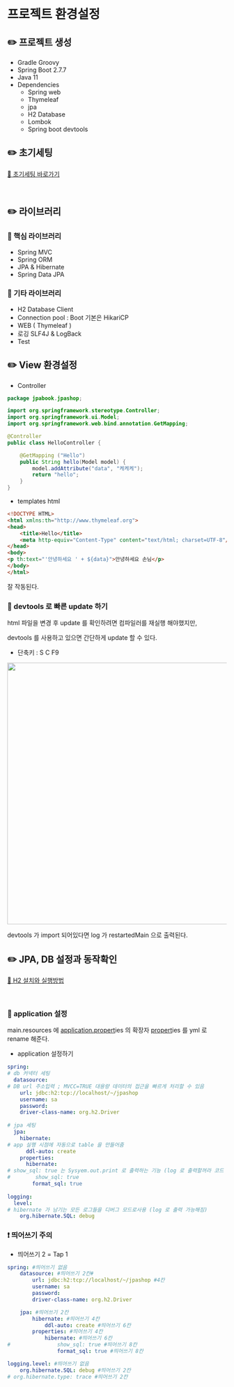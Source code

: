# 프로젝트 환경설정

## ✏️ 프로젝트 생성

- Gradle Groovy
- Spring Boot 2.7.7
- Java 11
- Dependencies
    - Spring web
    - Thymeleaf
    - jpa
    - H2 Database
    - Lombok
    - Spring boot devtools

## ✏️ 초기세팅

[🔗 초기세팅 바로가기](https://github.com/choideakook/TIL/blob/main/Spring/0%20Spring%20TIL/Intellij%20프로젝트%20생성후%20기본%20세팅.md)

<br>

## ✏️ 라이브러리

### 📍 핵심 라이브러리

- Spring MVC
- Spring ORM
- JPA & Hibernate
- Spring Data JPA

### 📍 기타 라이브러리

- H2 Database Client
- Connection pool : Boot 기본은 HikariCP
- WEB ( Thymeleaf )
- 로깅 SLF4J & LogBack
- Test

## ✏️ View 환경설정

- Controller

```java
package jpabook.jpashop;

import org.springframework.stereotype.Controller;
import org.springframework.ui.Model;
import org.springframework.web.bind.annotation.GetMapping;

@Controller
public class HelloController {

    @GetMapping ("Hello")
    public String hello(Model model) {
        model.addAttribute("data", "케케케");
        return "hello";
    }
}
```

- templates html

```html
<!DOCTYPE HTML>
<html xmlns:th="http://www.thymeleaf.org">
<head>
    <title>Hello</title>
    <meta http-equiv="Content-Type" content="text/html; charset=UTF-8"/>
</head>
<body>
<p th:text="'안녕하세요 ' + ${data}">안녕하세요 손님</p>
</body>
</html>
```

잘 작동된다.

### 📍 devtools 로 빠른 update 하기

html 파일을 변경 후 update 를 확인하려면 컴파일러를 재실행 해야했지만,

devtools 를 사용하고 있으면 간단하게 update 할 수 있다.

- 단축키 : S C F9

<img width="600" src="https://user-images.githubusercontent.com/115536240/211438235-6eb34bc9-f064-4a51-a2fb-5a3bdfd622d1.png">

devtools 가 import 되어있다면 log 가 restartedMain 으로 출력된다.

## ✏️ JPA, DB 설정과 동작확인

[🔗 H2 설치와 실행방법](https://github.com/choideakook/TIL/blob/main/Spring/1%20Spring%20입문/4%20Spring%20DB%20접근%20기술/221214%20h2%20데이터%20기본%20작동%20방법.md)

<br>

### 📍 application 설정

main.resources 에 [application.propert](http://application.property)ies 의 확장자 [propert](http://application.property)ies 를 yml 로 rename 해준다.

- application 설정하기

```yaml
spring:
# db 커넥터 세팅
  datasource:
# DB url 주소입력 ; MVCC=TRUE 대용량 데이터의 접근을 빠르게 처리할 수 있음
    url: jdbc:h2:tcp://localhost/~/jpashop
    username: sa
    password:
    driver-class-name: org.h2.Driver
    
# jpa 세팅
  jpa:
    hibernate:
# app 실행 시점에 자동으로 table 을 만들어줌
      ddl-auto: create
    properties:
      hibernate:
# show_sql: true 는 Sysyem.out.print 로 출력하는 기능 (log 로 출력할꺼라 코드 비활성화)
#        show_sql: true
        format_sql: true
        
logging:
  level:
# hibernate 가 남기는 모든 로그들을 디버그 모드로사용 (log 로 출력 가능해짐)
    org.hibernate.SQL: debug
```

### ❗️ 띄어쓰기 주의

- 띄어쓰기 2 = Tap 1

```yaml
spring: #띄어쓰기 없음
	datasource: #띄어쓰기 2칸#
		url: jdbc:h2:tcp://localhost/~/jpashop #4칸
		username: sa
		password:
		driver-class-name: org.h2.Driver

	jpa: #띄어쓰기 2칸
		hibernate: #띄어쓰기 4칸
			ddl-auto: create #띄어쓰기 6칸 
		properties: #띄어쓰기 4칸
			hibernate: #띄어쓰기 6칸 
#				show_sql: true #띄어쓰기 8칸
				format_sql: true #띄어쓰기 8칸

logging.level: #띄어쓰기 없음 
	org.hibernate.SQL: debug #띄어쓰기 2칸
# org.hibernate.type: trace #띄어쓰기 2칸
```
